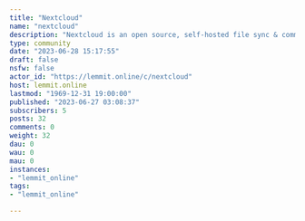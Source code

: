 ```yaml
---
title: "Nextcloud" 
name: "nextcloud"
description: "Nextcloud is an open source, self-hosted file sync & communication app platform. Access & sync your files, contacts, calendars and communicate &..."
type: community
date: "2023-06-28 15:17:55"
draft: false
nsfw: false
actor_id: "https://lemmit.online/c/nextcloud"
host: lemmit.online
lastmod: "1969-12-31 19:00:00"
published: "2023-06-27 03:08:37"
subscribers: 5
posts: 32
comments: 0
weight: 32
dau: 0
wau: 0
mau: 0
instances:
- "lemmit_online"
tags: 
- "lemmit_online"

---
```

